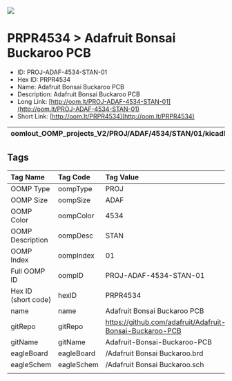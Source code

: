 


  
![][im]
# PRPR4534 > Adafruit Bonsai Buckaroo PCB

- ID: PROJ-ADAF-4534-STAN-01
- Hex ID: PRPR4534
- Name: Adafruit Bonsai Buckaroo PCB
- Description: Adafruit Bonsai Buckaroo PCB
- Long Link: [http://oom.lt/PROJ-ADAF-4534-STAN-01](http://oom.lt/PROJ-ADAF-4534-STAN-01)
- Short Link: [http://oom.lt/PRPR4534](http://oom.lt/PRPR4534)
  

|oomlout_OOMP_projects_V2/PROJ/ADAF/4534/STAN/01/kicadPcb3dFront.png|oomlout_OOMP_projects_V2/PROJ/ADAF/4534/STAN/01/kicadPcb3dBack.png|oomlout_OOMP_projects_V2/PROJ/ADAF/4534/STAN/01/kicadPcb3d.png||
| :---: | :---: | :---: | :---: |

## Tags
  

|Tag Name|Tag Code|Tag Value|
| :--- | :--- | :--- |
|OOMP Type|oompType|PROJ|
|OOMP Size|oompSize|ADAF|
|OOMP Color|oompColor|4534|
|OOMP Description|oompDesc|STAN|
|OOMP Index|oompIndex|01|
|Full OOMP ID|oompID|PROJ-ADAF-4534-STAN-01|
|Hex ID (short code)|hexID|PRPR4534|
|name|name|Adafruit Bonsai Buckaroo PCB|
|gitRepo|gitRepo|https://github.com/adafruit/Adafruit-Bonsai-Buckaroo-PCB|
|gitName|gitName|Adafruit-Bonsai-Buckaroo-PCB|
|eagleBoard|eagleBoard|/Adafruit Bonsai Buckaroo.brd|
|eagleSchem|eagleSchem|/Adafruit Bonsai Buckaroo.sch|
||||



[im]: PROJ/ADAF/4534/STAN/01/kicadPcb3d_450.png
